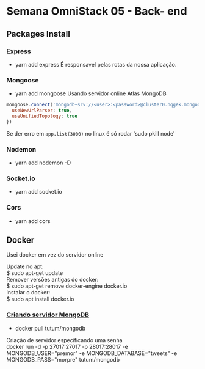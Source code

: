 # Semana OmniStack 05 - Back- end

## Packages Install
### Express
- yarn add express
É responsavel pelas rotas da nossa aplicação.  

### Mongoose
- yarn add mongoose
Usando servidor online Atlas MongoDB
```js
mongoose.connect('mongodb+srv://<user>:<password>@cluster0.nqgek.mongodb.net/<database>?retryWrites=true&w=majority', { 
  useNewUrlParser: true,
  useUnifiedTopology: true
})
```
Se der erro em `app.list(3000)` no linux é só rodar 'sudo pkill node'

### Nodemon
- yarn add nodemon -D

### Socket.io
- yarn add socket.io

### Cors
- yarn add cors

## Docker
Usei docker em vez do servidor online

Update no apt:  
$ sudo apt-get update  
Remover versões antigas do docker:  
$ sudo apt-get remove docker-engine docker.io  
Instalar o docker:  
$ sudo apt install docker.io  

### [Criando servidor MongoDB][docker_mongo]
- docker pull tutum/mongodb

Criação de servidor especificando uma senha  
    docker run -d -p 27017:27017 -p 28017:28017 -e MONGODB_USER="premor" -e MONGODB_DATABASE="tweets" -e MONGODB_PASS="morpre" tutum/mongodb


[docker_mongo]: https://medium.com/dockerbr/mongodb-no-docker-dd3b72c7efb7